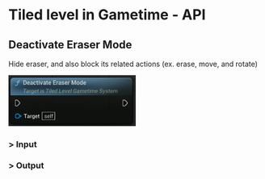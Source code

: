 # Tiled level in Gametime - API
## Deactivate Eraser Mode

Hide eraser, and also block its related actions (ex. erase, move, and rotate)

<img src="https://raw.githubusercontent.com/even311379/TiledLevel/main/_media/GametimeAPI/DeactivateEraserMode.png" alt="drawing" width="50%"/>

### > Input

### > Output
